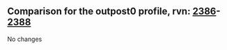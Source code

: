 ## Comparison for the outpost0 profile, rvn: [2386](https://github.com/PRO100KatYT/FortniteProfileRevisions/tree/main/profiles/outpost0/2386%20outpost0.json)-[2388](https://github.com/PRO100KatYT/FortniteProfileRevisions/tree/main/profiles/outpost0/2388%20outpost0.json)

No changes
